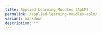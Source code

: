 ```yaml
---
title: Applied Learning Moudles (ApLM)
permalink: /applied-learning-moudles-aplm/
variant: markdown
description: ""
---
```

